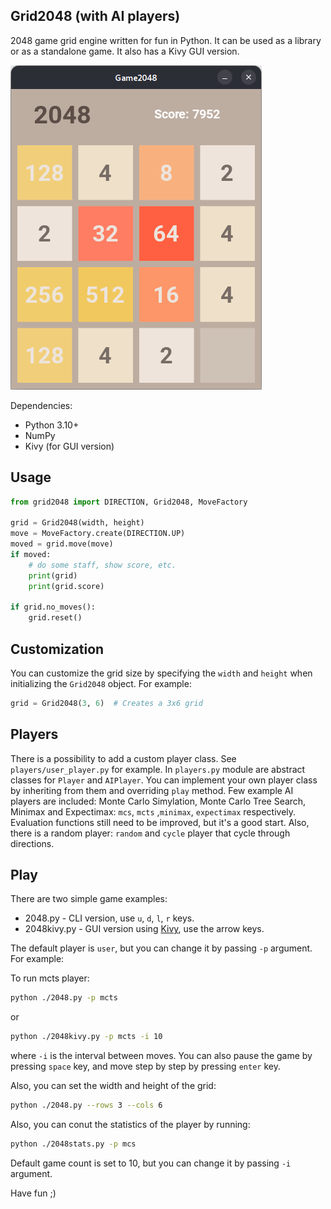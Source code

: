 Grid2048 (with AI players)
--------

2048 game grid engine written for fun in Python. It can be used as a library or as a standalone game. It also has a Kivy GUI version.

![2048kivy.py](2048kivy.png)

Dependencies:
- Python 3.10+
- NumPy
- Kivy (for GUI version)

## Usage

```python
from grid2048 import DIRECTION, Grid2048, MoveFactory

grid = Grid2048(width, height)
move = MoveFactory.create(DIRECTION.UP)
moved = grid.move(move)
if moved:
    # do some staff, show score, etc. 
    print(grid)
    print(grid.score)   

if grid.no_moves():
    grid.reset()
```

## Customization

You can customize the grid size by specifying the `width` and `height` when initializing the `Grid2048` object. For example:
```python
grid = Grid2048(3, 6)  # Creates a 3x6 grid
```

## Players

There is a possibility to add a custom player class. See `players/user_player.py` for example.
In `players.py` module are abstract classes for `Player` and `AIPlayer`. You can implement your own player class by inheriting from them and overriding `play` method.
Few example AI players are included: Monte Carlo Simylation, Monte Carlo Tree Search, Minimax and Expectimax: `mcs`, `mcts` ,`minimax`, `expectimax` respectively. 
Evaluation functions still need to be improved, but it's a good start.
Also, there is a random player: `random` and `cycle` player that cycle through directions.


## Play

There are two simple game examples:
- 2048.py - CLI version, use `u`, `d`, `l`, `r` keys.
- 2048kivy.py - GUI version using [Kivy](https://kivy.org), use the arrow keys.

The default player is `user`, but you can change it by passing `-p` argument. For example:

To run mcts player:
```bash
python ./2048.py -p mcts
```
or
```bash
python ./2048kivy.py -p mcts -i 10 
```
where `-i` is the interval between moves.
You can also pause the game by pressing `space` key, and move step by step by pressing `enter` key.

Also, you can set the width and height of the grid:
```bash
python ./2048.py --rows 3 --cols 6
```

Also, you can conut the statistics of the player by running:
```bash
python ./2048stats.py -p mcs
```
Default game count is set to 10, but you can change it by passing `-i` argument.


Have fun ;)